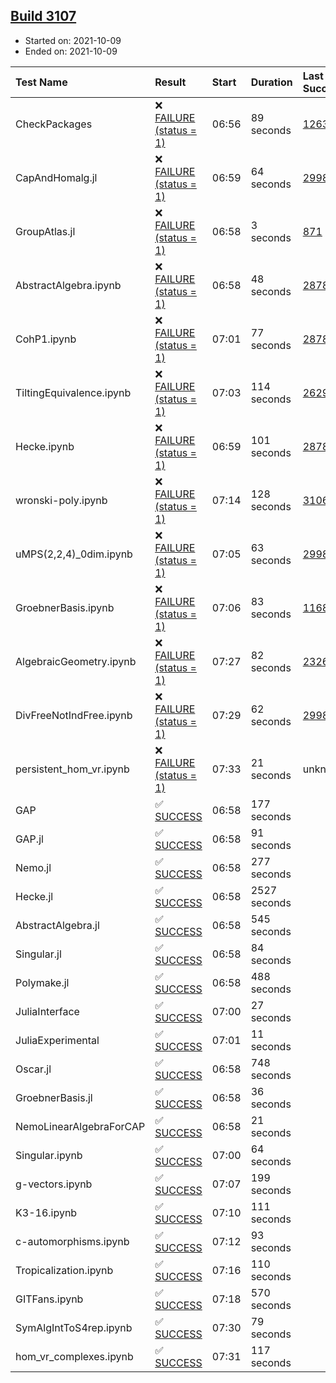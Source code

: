 ## [Build 3107](https://oscarci.mathematik.uni-kl.de/job/oscar-stable/3107/)

* Started on: 2021-10-09
* Ended on: 2021-10-09

| Test Name    | Result | Start | Duration | Last Success | First Failure |
|:-------------|:-------|:------|:---------|:-------------|:--------------|
| CheckPackages | ❌ [FAILURE (status = 1)](https://oscarci.mathematik.uni-kl.de/job/oscar-stable/3107/artifact/logs/build-3107/CheckPackages.log) | 06:56 | 89 seconds | [1263](https://oscarci.mathematik.uni-kl.de/job/oscar-stable/1263/) | [1264](https://oscarci.mathematik.uni-kl.de/job/oscar-stable/1264/) |
| CapAndHomalg.jl | ❌ [FAILURE (status = 1)](https://oscarci.mathematik.uni-kl.de/job/oscar-stable/3107/artifact/logs/build-3107/CapAndHomalg.jl.log) | 06:59 | 64 seconds | [2998](https://oscarci.mathematik.uni-kl.de/job/oscar-stable/2998/) | [2999](https://oscarci.mathematik.uni-kl.de/job/oscar-stable/2999/) |
| GroupAtlas.jl | ❌ [FAILURE (status = 1)](https://oscarci.mathematik.uni-kl.de/job/oscar-stable/3107/artifact/logs/build-3107/GroupAtlas.jl.log) | 06:58 | 3 seconds | [871](https://oscarci.mathematik.uni-kl.de/job/oscar-stable/871/) | [872](https://oscarci.mathematik.uni-kl.de/job/oscar-stable/872/) |
| AbstractAlgebra.ipynb | ❌ [FAILURE (status = 1)](https://oscarci.mathematik.uni-kl.de/job/oscar-stable/3107/artifact/logs/build-3107/AbstractAlgebra.ipynb.log) | 06:58 | 48 seconds | [2878](https://oscarci.mathematik.uni-kl.de/job/oscar-stable/2878/) | [2879](https://oscarci.mathematik.uni-kl.de/job/oscar-stable/2879/) |
| CohP1.ipynb | ❌ [FAILURE (status = 1)](https://oscarci.mathematik.uni-kl.de/job/oscar-stable/3107/artifact/logs/build-3107/CohP1.ipynb.log) | 07:01 | 77 seconds | [2878](https://oscarci.mathematik.uni-kl.de/job/oscar-stable/2878/) | [2879](https://oscarci.mathematik.uni-kl.de/job/oscar-stable/2879/) |
| TiltingEquivalence.ipynb | ❌ [FAILURE (status = 1)](https://oscarci.mathematik.uni-kl.de/job/oscar-stable/3107/artifact/logs/build-3107/TiltingEquivalence.ipynb.log) | 07:03 | 114 seconds | [2629](https://oscarci.mathematik.uni-kl.de/job/oscar-stable/2629/) | [2630](https://oscarci.mathematik.uni-kl.de/job/oscar-stable/2630/) |
| Hecke.ipynb | ❌ [FAILURE (status = 1)](https://oscarci.mathematik.uni-kl.de/job/oscar-stable/3107/artifact/logs/build-3107/Hecke.ipynb.log) | 06:59 | 101 seconds | [2878](https://oscarci.mathematik.uni-kl.de/job/oscar-stable/2878/) | [2879](https://oscarci.mathematik.uni-kl.de/job/oscar-stable/2879/) |
| wronski-poly.ipynb | ❌ [FAILURE (status = 1)](https://oscarci.mathematik.uni-kl.de/job/oscar-stable/3107/artifact/logs/build-3107/wronski-poly.ipynb.log) | 07:14 | 128 seconds | [3106](https://oscarci.mathematik.uni-kl.de/job/oscar-stable/3106/) | [3107](https://oscarci.mathematik.uni-kl.de/job/oscar-stable/3107/) |
| uMPS(2,2,4)_0dim.ipynb | ❌ [FAILURE (status = 1)](https://oscarci.mathematik.uni-kl.de/job/oscar-stable/3107/artifact/logs/build-3107/uMPS-2-2-4-_0dim.ipynb.log) | 07:05 | 63 seconds | [2998](https://oscarci.mathematik.uni-kl.de/job/oscar-stable/2998/) | [2999](https://oscarci.mathematik.uni-kl.de/job/oscar-stable/2999/) |
| GroebnerBasis.ipynb | ❌ [FAILURE (status = 1)](https://oscarci.mathematik.uni-kl.de/job/oscar-stable/3107/artifact/logs/build-3107/GroebnerBasis.ipynb.log) | 07:06 | 83 seconds | [1168](https://oscarci.mathematik.uni-kl.de/job/oscar-stable/1168/) | [1169](https://oscarci.mathematik.uni-kl.de/job/oscar-stable/1169/) |
| AlgebraicGeometry.ipynb | ❌ [FAILURE (status = 1)](https://oscarci.mathematik.uni-kl.de/job/oscar-stable/3107/artifact/logs/build-3107/AlgebraicGeometry.ipynb.log) | 07:27 | 82 seconds | [2326](https://oscarci.mathematik.uni-kl.de/job/oscar-stable/2326/) | [2327](https://oscarci.mathematik.uni-kl.de/job/oscar-stable/2327/) |
| DivFreeNotIndFree.ipynb | ❌ [FAILURE (status = 1)](https://oscarci.mathematik.uni-kl.de/job/oscar-stable/3107/artifact/logs/build-3107/DivFreeNotIndFree.ipynb.log) | 07:29 | 62 seconds | [2998](https://oscarci.mathematik.uni-kl.de/job/oscar-stable/2998/) | [2999](https://oscarci.mathematik.uni-kl.de/job/oscar-stable/2999/) |
| persistent_hom_vr.ipynb | ❌ [FAILURE (status = 1)](https://oscarci.mathematik.uni-kl.de/job/oscar-stable/3107/artifact/logs/build-3107/persistent_hom_vr.ipynb.log) | 07:33 | 21 seconds | unknown | unknown |
| GAP | ✅ [SUCCESS](https://oscarci.mathematik.uni-kl.de/job/oscar-stable/3107/artifact/logs/build-3107/GAP.log) | 06:58 | 177 seconds |  |  |
| GAP.jl | ✅ [SUCCESS](https://oscarci.mathematik.uni-kl.de/job/oscar-stable/3107/artifact/logs/build-3107/GAP.jl.log) | 06:58 | 91 seconds |  |  |
| Nemo.jl | ✅ [SUCCESS](https://oscarci.mathematik.uni-kl.de/job/oscar-stable/3107/artifact/logs/build-3107/Nemo.jl.log) | 06:58 | 277 seconds |  |  |
| Hecke.jl | ✅ [SUCCESS](https://oscarci.mathematik.uni-kl.de/job/oscar-stable/3107/artifact/logs/build-3107/Hecke.jl.log) | 06:58 | 2527 seconds |  |  |
| AbstractAlgebra.jl | ✅ [SUCCESS](https://oscarci.mathematik.uni-kl.de/job/oscar-stable/3107/artifact/logs/build-3107/AbstractAlgebra.jl.log) | 06:58 | 545 seconds |  |  |
| Singular.jl | ✅ [SUCCESS](https://oscarci.mathematik.uni-kl.de/job/oscar-stable/3107/artifact/logs/build-3107/Singular.jl.log) | 06:58 | 84 seconds |  |  |
| Polymake.jl | ✅ [SUCCESS](https://oscarci.mathematik.uni-kl.de/job/oscar-stable/3107/artifact/logs/build-3107/Polymake.jl.log) | 06:58 | 488 seconds |  |  |
| JuliaInterface | ✅ [SUCCESS](https://oscarci.mathematik.uni-kl.de/job/oscar-stable/3107/artifact/logs/build-3107/JuliaInterface.log) | 07:00 | 27 seconds |  |  |
| JuliaExperimental | ✅ [SUCCESS](https://oscarci.mathematik.uni-kl.de/job/oscar-stable/3107/artifact/logs/build-3107/JuliaExperimental.log) | 07:01 | 11 seconds |  |  |
| Oscar.jl | ✅ [SUCCESS](https://oscarci.mathematik.uni-kl.de/job/oscar-stable/3107/artifact/logs/build-3107/Oscar.jl.log) | 06:58 | 748 seconds |  |  |
| GroebnerBasis.jl | ✅ [SUCCESS](https://oscarci.mathematik.uni-kl.de/job/oscar-stable/3107/artifact/logs/build-3107/GroebnerBasis.jl.log) | 06:58 | 36 seconds |  |  |
| NemoLinearAlgebraForCAP | ✅ [SUCCESS](https://oscarci.mathematik.uni-kl.de/job/oscar-stable/3107/artifact/logs/build-3107/NemoLinearAlgebraForCAP.log) | 06:58 | 21 seconds |  |  |
| Singular.ipynb | ✅ [SUCCESS](https://oscarci.mathematik.uni-kl.de/job/oscar-stable/3107/artifact/logs/build-3107/Singular.ipynb.log) | 07:00 | 64 seconds |  |  |
| g-vectors.ipynb | ✅ [SUCCESS](https://oscarci.mathematik.uni-kl.de/job/oscar-stable/3107/artifact/logs/build-3107/g-vectors.ipynb.log) | 07:07 | 199 seconds |  |  |
| K3-16.ipynb | ✅ [SUCCESS](https://oscarci.mathematik.uni-kl.de/job/oscar-stable/3107/artifact/logs/build-3107/K3-16.ipynb.log) | 07:10 | 111 seconds |  |  |
| c-automorphisms.ipynb | ✅ [SUCCESS](https://oscarci.mathematik.uni-kl.de/job/oscar-stable/3107/artifact/logs/build-3107/c-automorphisms.ipynb.log) | 07:12 | 93 seconds |  |  |
| Tropicalization.ipynb | ✅ [SUCCESS](https://oscarci.mathematik.uni-kl.de/job/oscar-stable/3107/artifact/logs/build-3107/Tropicalization.ipynb.log) | 07:16 | 110 seconds |  |  |
| GITFans.ipynb | ✅ [SUCCESS](https://oscarci.mathematik.uni-kl.de/job/oscar-stable/3107/artifact/logs/build-3107/GITFans.ipynb.log) | 07:18 | 570 seconds |  |  |
| SymAlgIntToS4rep.ipynb | ✅ [SUCCESS](https://oscarci.mathematik.uni-kl.de/job/oscar-stable/3107/artifact/logs/build-3107/SymAlgIntToS4rep.ipynb.log) | 07:30 | 79 seconds |  |  |
| hom_vr_complexes.ipynb | ✅ [SUCCESS](https://oscarci.mathematik.uni-kl.de/job/oscar-stable/3107/artifact/logs/build-3107/hom_vr_complexes.ipynb.log) | 07:31 | 117 seconds |  |  |

